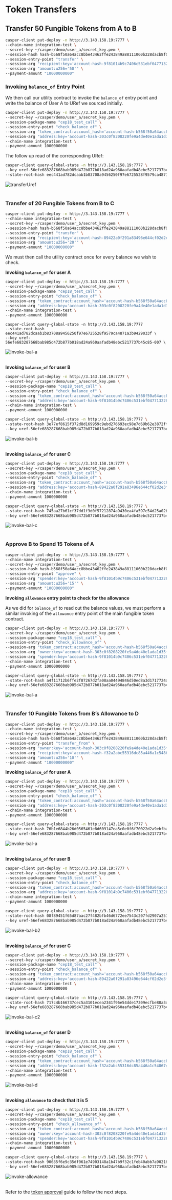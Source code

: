 # Token Transfers

## Transfer 50 Fungible Tokens from A to B

```bash
casper-client put-deploy -n http://3.143.158.19:7777 \
--chain-name integration-test \
--secret-key ~/casper/demo/user_a/secret_key.pem \
--session-hash hash-b568f50a64acc8bbe43462ffe243849a88111060b228dacb8f08d42e26985180 \
--session-entry-point "transfer" \
--session-arg "recipient:key='account-hash-9f81014b9c7406c531ebf0477132283f4eb59143d7903a2fae54358b26cea44b" \
--session-arg "amount:u256='50'" \
--payment-amount "10000000000"
```

### Invoking `balance_of` Entry Point

We then call our utility contract to invoke the `balance_of` entry point and write the balance of User A to URef we sourced initially.

```bash
casper-client put-deploy -n http://3.143.158.19:7777 \
--secret-key ~/casper/demo/user_a/secret_key.pem \
--session-package-name "cep18_test_call" \
--session-entry-point "check_balance_of" \
--session-arg "token_contract:account_hash='account-hash-b568f50a64acc8bbe43462ffe243849a88111060b228dacb8f08d42e26985180'" \
--session-arg "address:key='account-hash-303c0f8208220fe9a4de40e1ada1d35fdd6c678877908f01fddb2a56502d67fd'" \
--chain-name integration-test \
--payment-amount 1000000000
```

The follow up read of the corresponding URef:

```bash
casper-client query-global-state -n http://3.143.158.19:7777 \
--key uref-56efe683287668bab985d472b877b018ad24a960aafadb48ebc5217737b45c85-007 \
--state-root-hash eec441ad782dcaab1b83708a9456250f97e6725528f9579ca4871a3b9429033f
```
<img src="/images/transferUref.png" alt="transferUref" title="Transfer URef">
<br><br/>

### Transfer of 20 Fungible Tokens from B to C

```bash
casper-client put-deploy -n http://3.143.158.19:7777 \
--chain-name integration-test \
--secret-key ~/casper/demo/user_b/secret_key.pem \
--session-hash hash-b568f50a64acc8bbe43462ffe243849a88111060b228dacb8f08d42e26985180 \
--session-entry-point "transfer" \
--session-arg "recipient:key='account-hash-89422a0f291a83496e644cf02d2e3f9d6cbc5f7c877b6ba9f4ddfab8a84c2670'" \
--session-arg "amount:u256='20'" \
--payment-amount "10000000000"
```

We must then call the utility contract once for every balance we wish to check.

**Invoking `balance_of` for user A**

```bash
casper-client put-deploy -n http://3.143.158.19:7777 \
--secret-key ~/casper/demo/user_a/secret_key.pem \
--session-package-name "cep18_test_call" \
--session-entry-point "check_balance_of" \
--session-arg "token_contract:account_hash='account-hash-b568f50a64acc8bbe43462ffe243849a88111060b228dacb8f08d42e26985180'" \
--session-arg "address:key='account-hash-303c0f8208220fe9a4de40e1ada1d35fdd6c678877908f01fddb2a56502d67fd'" \
--chain-name integration-test \
--payment-amount 1000000000
```

```
casper-client query-global-state -n http://3.143.158.19:7777
--state-root-hash eec441ad782dcaab1b83708a9456250f97e6725528f9579ca4871a3b9429033f \
--key uref-56efe683287668bab985d472b877b018ad24a960aafadb48ebc5217737b45c85-007 \
```
<img src="/images/invoke-bal-a.png" alt="invoke-bal-a" title="Invoking balance_of for User A">
<br><br/>

**Invoking `balance_of` for user B**

```bash
casper-client put-deploy -n http://3.143.158.19:7777 \
--secret-key ~/casper/demo/user_a/secret_key.pem \
--session-package-name "cep18_test_call" \
--session-entry-point "check_balance_of" \
--session-arg "token_contract:account_hash='account-hash-b568f50a64acc8bbe43462ffe243849a88111060b228dacb8f08d42e26985180'" \
--session-arg "address:key='account-hash-9f81014b9c7406c531ebf0477132283f4eb59143d7903a2fae54358b26cea44b'" \
--chain-name integration-test \
--payment-amount 1000000000
```

```bash
casper-client query-global-state -n http://3.143.158.19:7777 \
--state-root-hash 3e77ef8615f372d8d169959c9ebd276693ec98e7d69b62e3872ffe4328e6427c \
--key uref-56efe683287668bab985d472b877b018ad24a960aafadb48ebc5217737b45c85-007
```
<img src="/images/invoke-bal-b.png" alt="invoke-bal-b" title="Invoking balance_of for User B">
<br><br/>

**Invoking `balance_of` for user C**

```bash
casper-client put-deploy -n http://3.143.158.19:7777 \
--secret-key ~/casper/demo/user_a/secret_key.pem \
--session-package-name "cep18_test_call" \
--session-entry-point "check_balance_of" \
--session-arg "token_contract:account_hash='account-hash-b568f50a64acc8bbe43462ffe243849a88111060b228dacb8f08d42e26985180'" \
--session-arg "address:key='account-hash-89422a0f291a83496e644cf02d2e3f9d6cbc5f7c877b6ba9f4ddfab8a84c2670'" \
--chain-name integration-test \
--payment-amount 1000000000
```

```bash
casper-client query-global-state -n http://3.143.158.19:7777 \
--state-root-hash 745aa27b61cf37dd1f3d0f57212874a9430ea4fa597c54d25a02ba5f4665ca37 \
--key uref-56efe683287668bab985d472b877b018ad24a960aafadb48ebc5217737b45c85-007
```
<img src="/images/invoke-bal-c.png" alt="invoke-bal-c" title="Invoking balance_of for User C">
<br><br/>

### Approve B to Spend 15 Tokens of A

```bash
casper-client put-deploy -n http://3.143.158.19:7777 \
--chain-name integration-test \
--secret-key ~/casper/demo/user_a/secret_key.pem \
--session-hash hash-b568f50a64acc8bbe43462ffe243849a88111060b228dacb8f08d42e26985180 \
--session-entry-point "approve" \
--session-arg "spender:key='account-hash-9f81014b9c7406c531ebf0477132283f4eb59143d7903a2fae54358b26cea44b'" \
--session-arg "amount:u256='15'" \
--payment-amount "10000000000"
```

**Invoking `allowance` entry point to check for the allowance**

As we did for `balance_of` to read out the balance values, we must perform a similar invoking of the `allowance` entry point of the main fungible token contract.

```bash
casper-client put-deploy -n http://3.143.158.19:7777 \
--secret-key ~/casper/demo/user_a/secret_key.pem \
--session-package-name "cep18_test_call" \
--session-entry-point "check_allowance_of" \
--session-arg "token_contract:account_hash='account-hash-b568f50a64acc8bbe43462ffe243849a88111060b228dacb8f08d42e26985180'" \
--session-arg "owner:key='account-hash-303c0f8208220fe9a4de40e1ada1d35fdd6c678877908f01fddb2a56502d67fd'" \
--session-arg "spender:key='account-hash-9f81014b9c7406c531ebf0477132283f4eb59143d7903a2fae54358b26cea44b'" \
--chain-name integration-test \
--payment-amount 10000000000
```

```bash
casper-client query-global-state -n http://3.143.158.19:7777 \
--state-root-hash a4f11712b6ffe2f87267d2fa08aa04494846d50ed8a3d1717724a1d6facfe2a7 \
--key uref-56efe683287668bab985d472b877b018ad24a960aafadb48ebc5217737b45c85-007
```
<img src="/images/invoke-bal-a.png" alt="invoke-bal-a" title="Invoking balance_of for User A">
<br><br/>

### Transfer 10 Fungible Tokens from B’s Allowance to D

```bash
casper-client put-deploy -n http://3.143.158.19:7777 \
--chain-name integration-test \
--secret-key ~/casper/demo/user_b/secret_key.pem \
--session-hash hash-b568f50a64acc8bbe43462ffe243849a88111060b228dacb8f08d42e26985180 \
--session-entry-point "transfer_from" \
--session-arg "owner:key='account-hash-303c0f8208220fe9a4de40e1ada1d35fdd6c678877908f01fddb2a56502d67fd'" \
--session-arg "recipient:key='account-hash-f32a2abc55316dc85a446a1c548674e03757974aaaf86e8b7d29947ae148eeca'" \
--session-arg "amount:u256='10'" \
--payment-amount "10000000000"
```

**Invoking `balance_of` for user A**

```bash
casper-client put-deploy -n http://3.143.158.19:7777 \
--secret-key ~/casper/demo/user_a/secret_key.pem \
--session-package-name "cep18_test_call" \
--session-entry-point "check_balance_of" \
--session-arg "token_contract:account_hash='account-hash-b568f50a64acc8bbe43462ffe243849a88111060b228dacb8f08d42e26985180'" \
--session-arg "address:key='account-hash-303c0f8208220fe9a4de40e1ada1d35fdd6c678877908f01fddb2a56502d67fd'" \
--chain-name integration-test \
--payment-amount 1000000000
```

```bash
casper-client query-global-state -n http://3.143.158.19:7777 \
--state-root-hash 76b1e6844b26d0565461e8d609147ea5c0e0f6f70022d2a9ebfbabce6f5f8407 \
--key uref-56efe683287668bab985d472b877b018ad24a960aafadb48ebc5217737b45c85-007
```
<img src="/images/invoke-bal-a.png" alt="invoke-bal-a" title="Invoking balance_of for User A">
<br><br/>

**Invoking `balance_of` for user B**

```bash
casper-client put-deploy -n http://3.143.158.19:7777 \
--secret-key ~/casper/demo/user_a/secret_key.pem \
--session-package-name "cep18_test_call" \
--session-entry-point "check_balance_of" \
--session-arg "token_contract:account_hash='account-hash-b568f50a64acc8bbe43462ffe243849a88111060b228dacb8f08d42e26985180'" \
--session-arg "address:key='account-hash-9f81014b9c7406c531ebf0477132283f4eb59143d7903a2fae54358b26cea44b'" \
--chain-name integration-test \
--payment-amount 1000000000
```

```bash
casper-client query-global-state -n http://3.143.158.19:7777 \
--state-root-hash 08f89451f65d87aac27f482bfb46d6772ee7543c207fd2907a2515549ed01a9a \
--key uref-56efe683287668bab985d472b877b018ad24a960aafadb48ebc5217737b45c85-007
```
<img src="/images/invoke-bal-b2.png" alt="invoke-bal-b2" title="Invoking balance_of for User B">
<br><br/>

**Invoking `balance_of` for user C**

```bash
casper-client put-deploy -n http://3.143.158.19:7777 \
--secret-key ~/casper/demo/user_a/secret_key.pem \
--session-package-name "cep18_test_call" \
--session-entry-point "check_balance_of" \
--session-arg "token_contract:account_hash='account-hash-b568f50a64acc8bbe43462ffe243849a88111060b228dacb8f08d42e26985180'" \
--session-arg "address:key='account-hash-89422a0f291a83496e644cf02d2e3f9d6cbc5f7c877b6ba9f4ddfab8a84c2670'" \
--chain-name integration-test \
--payment-amount 1000000000
```

```bash
casper-client query-global-state -n http://3.143.158.19:7777 \
--state-root-hash 717c4b166737cec5a3101ecea2341f96e54dde17309ecfbe80a3df339d8e4bcd \
--key uref-56efe683287668bab985d472b877b018ad24a960aafadb48ebc5217737b45c85-007
```
<img src="/images/invoke-bal-c2.png" alt="invoke-bal-c2" title="Invoking balance_of for User C">
<br><br/>

**Invoking `balance_of` for user D**

```bash
casper-client put-deploy -n http://3.143.158.19:7777 \
--secret-key ~/casper/demo/user_a/secret_key.pem \
--session-package-name "cep18_test_call" \
--session-entry-point "check_balance_of" \
--session-arg "token_contract:account_hash='account-hash-b568f50a64acc8bbe43462ffe243849a88111060b228dacb8f08d42e26985180'" \
--session-arg "address:key='account-hash-f32a2abc55316dc85a446a1c548674e03757974aaaf86e8b7d29947ae148eeca'" \
--chain-name integration-test \
--payment-amount 1000000000
```
<img src="/images/invoke-bal-d.png" alt="invoke-bal-d" title="Invoking balance_of for User D">
<br><br/>

**Invoking `allowance` to check that it is 5**

```bash
casper-client put-deploy -n http://3.143.158.19:7777 \
--secret-key ~/casper/demo/user_a/secret_key.pem \
--session-package-name "cep18_test_call" \
--session-entry-point "check_allowance_of" \
--session-arg "token_contract:account_hash='account-hash-b568f50a64acc8bbe43462ffe243849a88111060b228dacb8f08d42e26985180'" \
--session-arg "owner:key='account-hash-303c0f8208220fe9a4de40e1ada1d35fdd6c678877908f01fddb2a56502d67fd'" \
--session-arg "spender:key='account-hash-9f81014b9c7406c531ebf0477132283f4eb59143d7903a2fae54358b26cea44b'" \
--chain-name integration-test \
--payment-amount 10000000000
```

```bash
casper-client query-global-state -n http://3.143.158.19:7777 \
--state-root-hash 90635f6e9c35df061e74903148a1b47b9f32c1feb40abb7a902163a20f4c2025 \
--key uref-56efe683287668bab985d472b877b018ad24a960aafadb48ebc5217737b45c85-007
```
<img src="/images/invoke-allowance.png" alt="invoke-allowance" title="Invoking Allowance for Verification">
<br><br/>

Refer to the [token approval](approve.md) guide to follow the next steps.


